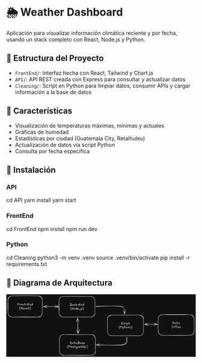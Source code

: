 # 🌦️ Weather Dashboard

Aplicación para visualizar información climática reciente y por fecha, usando un stack completo con React, Node.js y Python.

## 📁 Estructura del Proyecto

- `FrontEnd/`: Interfaz hecha con React, Tailwind y Chart.js
- `API/`: API REST creada con Express para consultar y actualizar datos
- `Cleaning/`: Script en Python para limpiar datos, consumir APIs y cargar información a la base de datos

## 🚀 Características

- Visualización de temperaturas máximas, mínimas y actuales
- Gráficas de humedad
- Estadísticas por ciudad (Guatemala City, Retalhuleu)
- Actualización de datos vía script Python
- Consulta por fecha específica

## 🔧 Instalación

### API
cd API
yarn install
yarn start

### FrontEnd
cd FrontEnd
npm install
npm run dev

### Python
cd Cleaning
python3 -m venv .venv
source .venv/bin/activate
pip install -r requirements.txt

## 🧭 Diagrama de Arquitectura

![Diagrama de la arquitectura](./docs/Diagrama.png)

